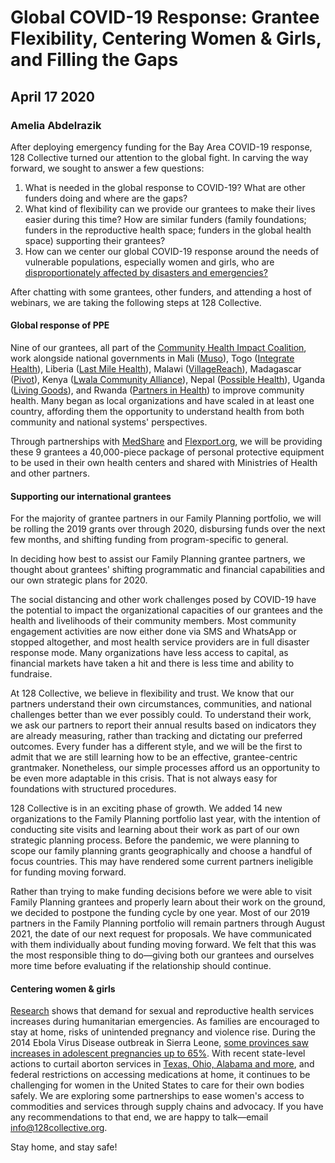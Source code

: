 # Global COVID-19 Response: Grantee Flexibility, Centering Women & Girls, and Filling the Gaps
## April 17 2020
### Amelia Abdelrazik

After deploying emergency funding for the Bay Area COVID-19 response, 128 Collective turned our attention to the global fight. In carving the way forward, we sought to answer a few questions:

1. What is needed in the global response to COVID-19? What are other funders doing and where are the gaps?
2. What kind of flexibility can we provide our grantees to make their lives easier during this time? How are similar funders (family foundations; funders in the reproductive health space; funders in the global health space) supporting their grantees?
3. How can we center our global COVID-19 response around the needs of vulnerable populations, especially women and girls, who are [disproportionately affected by disasters and emergencies?](https://www.tandfonline.com/doi/full/10.1080/26410397.2020.1746065)

After chatting with some grantees, other funders, and attending a host of webinars, we are taking the following steps at 128 Collective.

#### Global response of PPE

Nine of our grantees, all part of the [Community Health Impact Coalition](https://chwimpact.org/), work alongside national governments in Mali ([Muso](https://www.musohealth.org/)), Togo ([Integrate Health](https://integratehealth.org/)), Liberia ([Last Mile Health](https://lastmilehealth.org/)), Malawi ([VillageReach](https://www.villagereach.org/)), Madagascar ([Pivot](https://pivotworks.org/)), Kenya ([Lwala Community Alliance](https://lwala.org/)), Nepal ([Possible Health](https://possiblehealth.org/)), Uganda ([Living Goods](ttps://livinggoods.org/)), and Rwanda ([Partners in Health](https://www.pih.org/)) to improve community health. Many began as local organizations and have scaled in at least one country, affording them the opportunity to understand health from both community and national systems' perspectives.

Through partnerships with [MedShare](https://www.medshare.org/) and [Flexport.org](https://flexport.org/), we will be providing these 9 grantees a 40,000-piece package of personal protective equipment to be used in their own health centers and shared with Ministries of Health and other partners.

#### Supporting our international grantees

For the majority of grantee partners in our Family Planning portfolio, we will be rolling the 2019 grants over through 2020, disbursing funds over the next few months, and shifting funding from program-specific to general.

In deciding how best to assist our Family Planning grantee partners, we thought about grantees' shifting programmatic and financial capabilities and our own strategic plans for 2020.

The social distancing and other work challenges posed by COVID-19 have the potential to impact the organizational capacities of our grantees and the health and livelihoods of their community members. Most community engagement activities are now either done via SMS and WhatsApp or stopped altogether, and most health service providers are in full disaster response mode. Many organizations have less access to capital, as financial markets have taken a hit and there is less time and ability to fundraise.

At 128 Collective, we believe in flexibility and trust. We know that our partners understand their own circumstances, communities, and national challenges better than we ever possibly could. To understand their work, we ask our partners to report their annual results based on indicators they are already measuring, rather than tracking and dictating our preferred outcomes. Every funder has a different style, and we will be the first to admit that we are still learning how to be an effective, grantee-centric grantmaker. Nonetheless, our simple processes afford us an opportunity to be even more adaptable in this crisis. That is not always easy for foundations with structured procedures.

128 Collective is in an exciting phase of growth. We added 14 new organizations to the Family Planning portfolio last year, with the intention of conducting site visits and learning about their work as part of our own strategic planning process. Before the pandemic, we were planning to scope our family planning grants geographically and choose a handful of focus countries. This may have rendered some current partners ineligible for funding moving forward.

Rather than trying to make funding decisions before we were able to visit Family Planning grantees and properly learn about their work on the ground, we decided to postpone the funding cycle by one year. Most of our 2019 partners in the Family Planning portfolio will remain partners through August 2021, the date of our next request for proposals. We have communicated with them individually about funding moving forward. We felt that this was the most responsible thing to do—giving both our grantees and ourselves more time before evaluating if the relationship should continue.

#### Centering women & girls

[Research](https://www.unfpa.org/sites/default/files/resource-pdf/COVID-19_A_Gender_Lens_Guidance_Note.pdf) shows that demand for sexual and reproductive health services increases during humanitarian emergencies. As families are encouraged to stay at home, risks of unintended pregnancy and violence rise. During the 2014 Ebola Virus Disease outbreak in Sierra Leone, [some provinces saw increases in adolescent pregnancies up to 65%](https://www.sl.undp.org/content/sierraleone/en/home/library/crisis_prevention_and_recovery/assessing-sexual-and-gender-based-violence-during-the-ebola-cris.html). With recent state-level actions to curtail aborton services in [Texas, Ohio, Alabama and more](https://rewire.news/article/2020/04/14/abortion-access-covid-states/), and federal restrictions on accessing medications at home, it continues to be challenging for women in the United States to care for their own bodies safely. We are exploring some partnerships to ease women's access to commodities and services through supply chains and advocacy. If you have any recommendations to that end, we are happy to talk—email [info@128collective.org](mailto:info@128collective.org).

Stay home, and stay safe!
